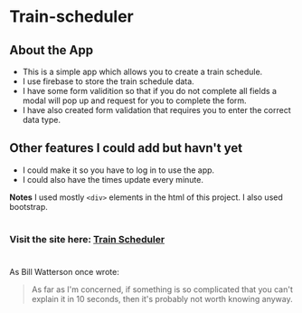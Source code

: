 # Train-scheduler

## About the App

* This is a simple app which allows you to create a train schedule.
* I use firebase to store the train schedule data.
* I have some form validition so that if you do not complete all fields a modal will pop up and request for you to complete the form.  
* I have also created form validation that requires you to enter the correct data type.


## Other features I could add but havn't yet

* I could make it so you have to log in to use the app.
* I could also have the times update every minute.

**Notes** I used mostly `<div>` elements in the html of this project.  I also used bootstrap.
#
### Visit the site here:  [Train Scheduler](https://austinwiley.github.io/Train-Scheduler/)

#
As Bill Watterson once wrote:

> As far as I'm concerned, if something is so complicated that you can't explain it in 10 seconds,
> then it's probably not worth knowing anyway.
